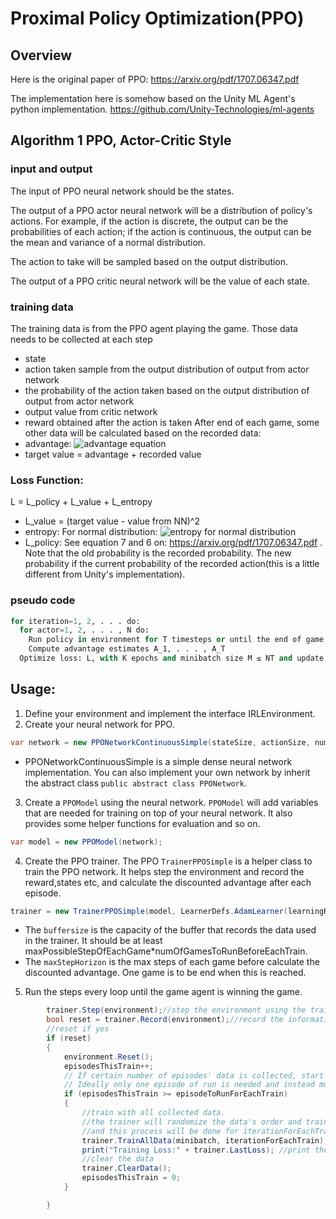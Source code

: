 # Proximal Policy Optimization(PPO)
## Overview
Here is the original paper of PPO: https://arxiv.org/pdf/1707.06347.pdf

The implementation here is somehow based on the Unity ML Agent's python implementation. https://github.com/Unity-Technologies/ml-agents

## Algorithm 1 PPO, Actor-Critic Style
### input and output
The input of PPO neural network should be the states.

The output of a PPO actor neural network will be a distribution of policy's actions. For example, if the action is discrete, the output can be the probabilities of each action; if the action is continuous, the output can be the mean and variance of a normal distribution.

The action to take will be sampled based on the output distribution.

The output of a PPO critic neural network will be the value of each state.
 
### training data
The training data is from the PPO agent playing the game. Those data needs to be collected at each step
* state
* action taken sample from the output distribution of output from actor network
* the probability of the action taken based on the output distribution of output from actor network
* output value from critic network
* reward obtained after the action is taken
After end of each game, some other data will be calculated based on the recorded data:
* advantage: ![advantage equation](https://github.com/tcmxx/CNTKUnityTools/blob/master/Docs/Images/advantage-equation.png)
* target value = advantage + recorded value
### Loss Function:
L = L_policy + L_value + L_entropy
* L_value = (target value - value from NN)^2
* entropy: For normal distribution: ![entropy for normal distribution](https://wikimedia.org/api/rest_v1/media/math/render/svg/5c47c048d3fbf311a0b8af942f44f02908bec393)
* L_policy: See equation 7 and 6 on: https://arxiv.org/pdf/1707.06347.pdf . Note that the old probability is the recorded probability. The new probability if the current probability of the recorded action(this is a little different from Unity's implementation).
### pseudo code
```python
for iteration=1, 2, . . . do:
  for actor=1, 2, . . . , N do:
    Run policy in environment for T timesteps or until the end of game
    Compute advantage estimates A_1, . . . , A_T
  Optimize loss: L, with K epochs and minibatch size M ≤ NT and update the policy.
```

## Usage:
1. Define your environment and implement the interface IRLEnvironment.
2. Create your neural network for PPO.

```csharp
var network = new PPONetworkContinuousSimple(stateSize, actionSize, numOflayers, hiddenSize, DeviceDescriptor.GPUDevice(0),0.01f);
```

 - PPONetworkContinuousSimple is a simple dense neural network implementation. You can also implement your own network by inherit the abstract class ```public abstract class PPONetwork```.

3. Create a `PPOModel` using the neural network. `PPOModel` will add variables that are needed for training on top of your neural network. It also provides some helper functions for evaluation and so on.
```csharp
var model = new PPOModel(network);
```

4. Create the PPO trainer. The PPO `TrainerPPOSimple` is a helper class to train the PPO network. It helps step the environment and record the reward,states etc, and calculate the discounted advantage after each episode. 
```csharp
trainer = new TrainerPPOSimple(model, LearnerDefs.AdamLearner(learningRate), numberOfActor, bufferSize, maxStepHorizon);
```
- The `buffersize` is the capacity of the buffer that records the data used in the trainer. It should be at least maxPossibleStepOfEachGame*numOfGamesToRunBeforeEachTrain. 
- The `maxStepHorizon` is the max steps of each game before calculate the discounted advantage. One game is to be end when this is reached.

5. Run the steps every loop until the game agent is winning the game. 
```csharp
        trainer.Step(environment);//step the environment using the trainer.
        bool reset = trainer.Record(environment);//record the information after the step, and return whether should reset the environment.
        //reset if yes
        if (reset)
        {
            environment.Reset();
            episodesThisTrain++;
            // If certain number of episodes' data is collected, start the train
            // Ideally only one episode of run is needed and instead multiply agent will run in parallel to get more data.
            if (episodesThisTrain >= episodeToRunForEachTrain)
            {
                //train with all collected data.
                //the trainer will randomize the data's order and train using all of them with a minibatch size
                //and this process will be done for iterationForEachTrain times.
                trainer.TrainAllData(minibatch, iterationForEachTrain);
                print("Training Loss:" + trainer.LastLoss); //print the loss
                //clear the data
                trainer.ClearData();
                episodesThisTrain = 0;
            }

        }
```
